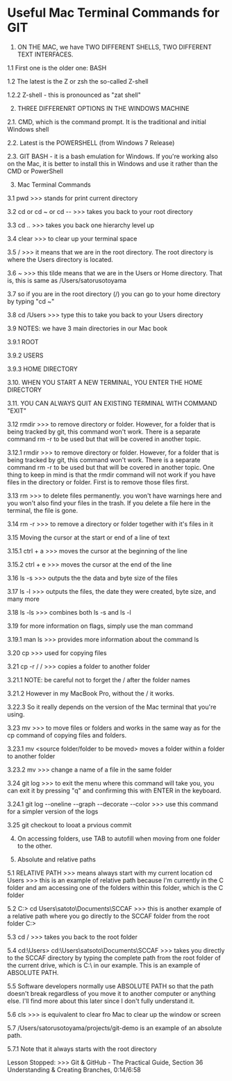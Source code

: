 # Useful Mac Terminal Commands for GIT
1. ON THE MAC, we have TWO DIFFERENT SHELLS, TWO DIFFERENT TEXT INTERFACES.

1.1 First one is the older one: BASH

1.2 The latest is the Z or zsh the so-called Z-shell

1.2.2 Z-shell - this is pronounced as "zat shell"

2. THREE DIFFERENRT OPTIONS IN THE WINDOWS MACHINE

2.1. CMD, which is the command prompt. It is the traditional and initial Windows shell

2.2. Latest is the POWERSHELL (from Windows 7 Release)

2.3. GIT BASH - it is a bash emulation for Windows. If you're working also on the Mac, it is better to install this in Windows and use it rather than the CMD or PowerShell

3. Mac Terminal Commands

3.1 pwd >>> stands for print current directory

3.2 cd or cd ~ or cd -- >>> takes you back to your root directory

3.3 cd .. >>> takes you back one hierarchy level up

3.4 clear >>> to clear up your terminal space

3.5 / >>> it means that we are in the root directory. The root directory is where the Users directory is located.

3.6 ~ >>> this tilde means that we are in the Users or Home directory. That is, this is same as /Users/satorusotoyama

3.7 so if you are in the root directory (/) you can go to your home directory by typing "cd ~"

3.8 cd /Users >>> type this to take you back to your Users directory

3.9 NOTES: we have 3 main directories in our Mac book

3.9.1 ROOT

3.9.2 USERS

3.9.3 HOME DIRECTORY

3.10. WHEN YOU START A NEW TERMINAL, YOU ENTER THE HOME DIRECTORY

3.11. YOU CAN ALWAYS QUIT AN EXISTING TERMINAL WITH COMMAND "EXIT"

3.12 rmdir >>> to remove directory or folder. However, for a folder that is being tracked by git, this command won't work. There is 
a separate command rm -r to be used but that will be covered in another topic.

3.12.1 rmdir >>> to remove directory or folder. However, for a folder that is being tracked by git, this command won't work. There is a separate command rm -r to be used but that will be covered in another topic. One thing to keep in mind is that the rmdir command will not work if you have files in the directory or folder. First is to remove those files first.

3.13 rm >>> to delete files permanently. you won't have warnings here and you won't also find your files in the trash. If you delete a file here in the terminal, the file is gone.

3.14 rm -r >>> to remove a directory or folder together with it's files in it

3.15 Moving the cursor at the start or end of a line of text

3.15.1 ctrl + a >>> moves the cursor at the beginning of the line

3.15.2 ctrl + e >>> moves the cursor at the end of the line

3.16 ls -s >>> outputs the the data and byte size of the files

3.17 ls -l >>> outputs the files, the date they were created, byte size, and many more

3.18 ls -ls >>> combines both ls -s and ls -l

3.19 for more information on flags, simply use the man command

3.19.1 man ls >>> provides more information about the command ls

3.20 cp <source path> <target path>  >>> used for copying files

3.21 cp -r <folder to be copied>/ <target folder>/ >>> copies a folder to another folder

3.21.1 NOTE: be careful not to forget the / after the folder names

3.21.2 However in my MacBook Pro, without the / it works. 

3.22.3 So it really depends on the version of the Mac terminal that you're using.

3.23 mv >>> to move files or folders and works in the same way as for the cp command of copying files and folders.

3.23.1 mv <source folder/folder to be moved> <target folder> moves a folder within a folder to another folder

3.23.2 mv <current name of file> <new name of file> >>> change a name of a file in the same folder

3.24 git log >>> to exit the menu where this command will take you, you can exit it by pressing "q" and confirming this with ENTER in the keyboard.

3.24.1 git log --oneline --graph --decorate --color  >>> use this command for a simpler version of the logs

3.25 git checkout <paste here the commit id>to looat a prvious commit

4. On accessing folders, use TAB to autofill when moving from one folder to the other.

5. Absolute and relative paths

5.1 RELATIVE PATH >>> means always start with my current location
cd Users >>> this is an example of relative path because I'm currently in the C folder and am accessing one of the folders within this folder, which is the C folder

5.2 C:\> cd Users\satoto\Documents\SCCAF >>> this is another example of a relative path where you go directly to the SCCAF folder from the root folder C:\>

5.3 cd / >>> takes you back to the root folder

5.4 cd:\Users> cd:\Users\satsoto\Documents\SCCAF >>> takes you directly to the SCCAF directory by typing the complete path from the root folder of the current drive, which is C:\ in our example. This is an example of ABSOLUTE PATH.

5.5 Software developers normally use ABSOLUTE PATH so that the path doesn't break regardless of you move it to another computer or anything else. I'll find more about this later since I don't fully understand it.

5.6 cls >>> is equivalent to clear fro Mac to clear up the window or screen

5.7 /Users/satorusotoyama/projects/git-demo is an example of an absolute path. 

5.7.1 Note that it always starts with the root directory

Lesson Stopped: >>> Git & GitHub - The Practical Guide, Section 36 Understanding & Creating Branches, 0:14/6:58

